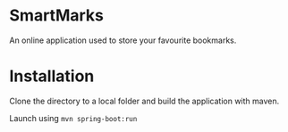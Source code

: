 # SmartMarks

An online application used to store your favourite bookmarks.

# Installation

Clone the directory to a local folder and build the application with maven.

Launch using ```mvn spring-boot:run```
